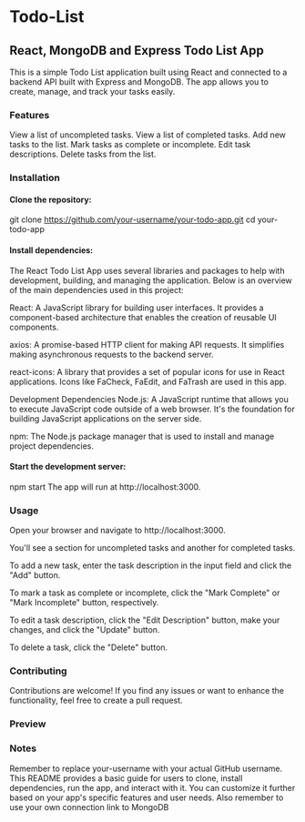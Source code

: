 # Todo-List

## React, MongoDB and Express Todo List App
This is a simple Todo List application built using React and connected to a backend API built with Express and MongoDB. The app allows you to create, manage, and track your tasks easily.

### Features
View a list of uncompleted tasks.
View a list of completed tasks.
Add new tasks to the list.
Mark tasks as complete or incomplete.
Edit task descriptions.
Delete tasks from the list.

### Installation
#### Clone the repository:
git clone https://github.com/your-username/your-todo-app.git
cd your-todo-app

#### Install dependencies:
The React Todo List App uses several libraries and packages to help with development, building, and managing the application. Below is an overview of the main dependencies used in this project:

React: A JavaScript library for building user interfaces. It provides a component-based architecture that enables the creation of reusable UI components.

axios: A promise-based HTTP client for making API requests. It simplifies making asynchronous requests to the backend server.

react-icons: A library that provides a set of popular icons for use in React applications. Icons like FaCheck, FaEdit, and FaTrash are used in this app.

Development Dependencies
Node.js: A JavaScript runtime that allows you to execute JavaScript code outside of a web browser. It's the foundation for building JavaScript applications on the server side.

npm: The Node.js package manager that is used to install and manage project dependencies.

#### Start the development server:
npm start
The app will run at http://localhost:3000.

### Usage
Open your browser and navigate to http://localhost:3000.

You'll see a section for uncompleted tasks and another for completed tasks.

To add a new task, enter the task description in the input field and click the "Add" button.

To mark a task as complete or incomplete, click the "Mark Complete" or "Mark Incomplete" button, respectively.

To edit a task description, click the "Edit Description" button, make your changes, and click the "Update" button.

To delete a task, click the "Delete" button.

### Contributing
Contributions are welcome! If you find any issues or want to enhance the functionality, feel free to create a pull request.

### Preview


### Notes
Remember to replace your-username with your actual GitHub username. This README provides a basic guide for users to clone, install dependencies, run the app, and interact with it. You can customize it further based on your app's specific features and user needs. Also remember to use your own connection link to MongoDB
